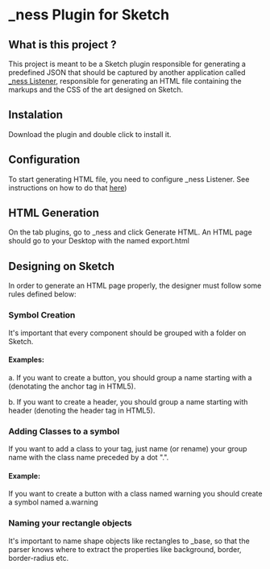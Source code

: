 # _ness Plugin for Sketch

## What is this project ?
This project is meant to be a Sketch plugin responsible for generating a predefined JSON that 
should be captured by another application called [_ness Listener](https://github.com/nagueva/htmlfy), responsible for generating an HTML 
file containing the markups and the CSS of the art designed on Sketch.

## Instalation
Download the plugin and double click to install it.

## Configuration
To start generating HTML file, you need to configure _ness Listener. See instructions on how to do that [here](https://github.com/nagueva/htmlfy))

## HTML Generation
On the tab plugins, go to _ness and click Generate HTML. An HTML page should go to your Desktop with the named export.html

## Designing on Sketch
In order to generate an HTML page properly, the designer must follow some rules defined below:

### Symbol Creation
It's important that every component should be grouped with a folder on Sketch.

#### Examples:

a. If you want to create a button, you should group a name starting with a (denotating the anchor tag in HTML5).

b. If you want to create a header,  you should group a name starting with header (denoting the header tag in HTML5).

### Adding Classes to a symbol 

If you want to add a class to your tag, just name (or rename) your group name with the class name preceded by a dot ".".

#### Example:

If you want to create a button with a class named warning you should create a symbol named a.warning

### Naming your rectangle objects
It's important to name shape objects like rectangles to _base, so that the parser knows where to extract the properties like background, border, border-radius etc.
